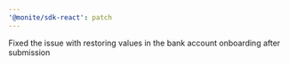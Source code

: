 ```yaml
---
'@monite/sdk-react': patch
---
```


Fixed the issue with restoring values in the bank account onboarding after submission

